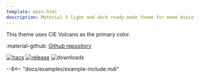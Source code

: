 ```yaml
---
template: main.html
description: Material 3 light and dark ready-made theme for Home Assistant. Example C02 is based on Volcano as the primary color. Check the screenshots and theme config!
---
```


This theme uses CIE Volcano as the primary color.

:material-github: [Github repository][m3-theme-github-url]

[![hacs][hacs-badge]][hacs-url]
[![release][release-badge]][release-url]
![downloads][downloads-badge]

--8<-- "docs/examples/example-include.mdi"

<!--- References to pictures... --->

[AmoebeLabs Material 3 Theme Palettes]: ../assets/screenshots/m3-theme-c02-palettes.png
[AmoebeLabs Material 3 Theme Surfaces]: ../assets/screenshots/m3-theme-c02-surfaces.png
[AmoebeLabs Material 3 Theme Light]: ../assets/screenshots/m3-theme-c02-light.png
[AmoebeLabs Material 3 Theme Dark]: ../assets/screenshots/m3-theme-c02-dark.png

[AmoebeLabs Material 3 Theme Example Light]: ../assets/screenshots/m3-example-c02-light.png
[AmoebeLabs Material 3 Theme Example Dark]: ../assets/screenshots/m3-example-c02-dark.png

<!--- References to external links... --->

[sak-example-12-url]: https://swiss-army-knife.docs.amoebelabs.com/examples/example-12/
[m3-theme-github-url]: https://github.com/AmoebeLabs/HA-Theme_M3-c02-volcano

<!-- Badges -->

[hacs-url]: https://github.com/hacs/default
[hacs-badge]: https://img.shields.io/badge/HACS-Default-41BDF5.svg?style=for-the-badge
[release-badge]: https://img.shields.io/github/v/release/AmoebeLabs/HA-Theme_M3-c02-volcano?style=for-the-badge
[downloads-badge]: https://img.shields.io/github/downloads/AmoebeLabs/HA-Theme_M3-c02-volcano/total?style=for-the-badge


<!-- References -->

[home-assistant]: https://www.home-assistant.io/
[home-assitant-theme-docs]: https://www.home-assistant.io/integrations/frontend/#defining-themes
[hacs]: https://hacs.xyz
[release-url]: https://github.com/AmoebeLabs/HA-Theme_M3-c02-volcano/releases
[sak-docs-url]: https://swiss-army-knife.docs.amoebelabs.com/
